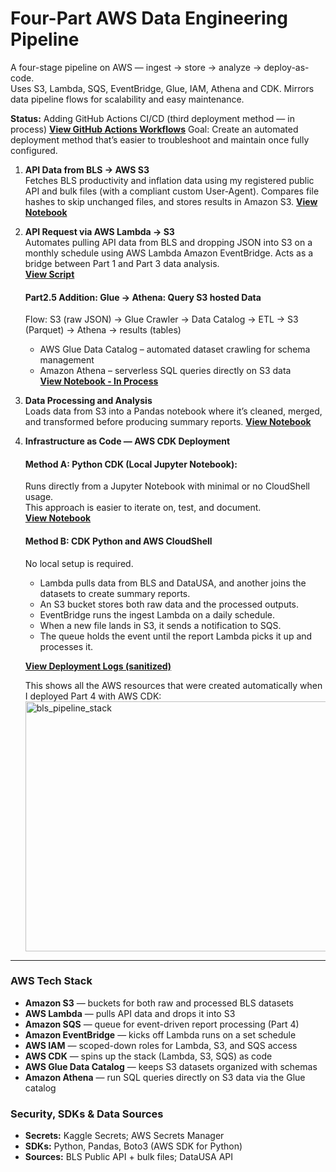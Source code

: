 # Four-Part AWS Data Engineering Pipeline
A four-stage pipeline on AWS — ingest → store → analyze → deploy-as-code.  
Uses S3, Lambda, SQS, EventBridge, Glue, IAM, Athena and CDK. 
Mirrors data pipeline flows for scalability and easy maintenance. 

**Status:** Adding GitHub Actions CI/CD (third deployment method — in process)
[**View GitHub Actions Workflows**](https://github.com/ScottySchmidt/AWS_DataEngineer_API/tree/main/.github/workflows)
Goal: Create an automated deployment method that’s easier to troubleshoot and maintain once fully configured.

1. **API Data from BLS → AWS S3**  
   Fetches BLS productivity and inflation data using my registered public API and bulk files (with a compliant custom User-Agent).
    Compares file hashes to skip unchanged files, and stores results in Amazon S3.
   **[View Notebook](https://github.com/ScottySchmidt/AWS_DataEngineer_API/blob/main/01-ingest-apis-to-s3.ipynb)**

3. **API Request via AWS Lambda → S3**  
   Automates pulling API data from BLS and dropping JSON into S3 on a monthly schedule using AWS Lambda Amazon EventBridge. Acts as a bridge between Part 1 and Part 3 data analysis.  
   **[View Script](https://github.com/ScottySchmidt/AWS_DataEngineer_API/blob/main/02-api-lambda-s3.py)**

   #### Part2.5 Addition: Glue → Athena: Query S3 hosted Data 
     Flow: S3 (raw JSON) → Glue Crawler → Data Catalog → ETL → S3 (Parquet) → Athena → results (tables)
    - AWS Glue Data Catalog – automated dataset crawling for schema management  
    - Amazon Athena – serverless SQL queries directly on S3 data  
    **[View Notebook - In Process](https://github.com/ScottySchmidt/AWS_DataEngineer_API/blob/main/02-glue-athena-extension.ipynb)**

4. **Data Processing and Analysis**  
   Loads data from S3 into a Pandas notebook where it’s cleaned, merged, and transformed before producing summary reports. 
   **[View Notebook](https://github.com/ScottySchmidt/AWS_DataEngineer_API/blob/main/03-data-analytics-reports.ipynb)**

5. **Infrastructure as Code — AWS CDK Deployment**
   #### Method A: Python CDK (Local Jupyter Notebook):
   Runs directly from a Jupyter Notebook with minimal or no CloudShell usage.  
   This approach is easier to iterate on, test, and document.  
   **[View Notebook](https://github.com/ScottySchmidt/AWS_DataEngineer_API/blob/main/04-cdk-iac-python-local.ipynb)**
   
   #### Method B: CDK Python and AWS CloudShell
   No local setup is required.  
   - Lambda pulls data from BLS and DataUSA, and another joins the datasets to create summary reports.  
   - An S3 bucket stores both raw data and the processed outputs.  
   - EventBridge runs the ingest Lambda on a daily schedule.  
   - When a new file lands in S3, it sends a notification to SQS.  
   - The queue holds the event until the report Lambda picks it up and processes it.  
   
   **[View Deployment Logs (sanitized)](https://github.com/ScottySchmidt/AWS_DataEngineer_API/tree/main/docs/part4)**
   
   This shows all the AWS resources that were created automatically when I deployed Part 4 with AWS CDK:  
   <img width="600" height="400" alt="bls_pipeline_stack" src="https://github.com/user-attachments/assets/0540c36d-3b47-42f5-98ea-a2a08e2436ed" />

---
### AWS Tech Stack  
- **Amazon S3** — buckets for both raw and processed BLS datasets  
- **AWS Lambda** — pulls API data and drops it into S3  
- **Amazon SQS** — queue for event-driven report processing (Part 4)  
- **Amazon EventBridge** — kicks off Lambda runs on a set schedule  
- **AWS IAM** — scoped-down roles for Lambda, S3, and SQS access  
- **AWS CDK** — spins up the stack (Lambda, S3, SQS) as code  
- **AWS Glue Data Catalog** — keeps S3 datasets organized with schemas  
- **Amazon Athena** — run SQL queries directly on S3 data via the Glue catalog  

### Security, SDKs & Data Sources
- **Secrets:** Kaggle Secrets; AWS Secrets Manager
- **SDKs:** Python, Pandas, Boto3 (AWS SDK for Python)
- **Sources:** BLS Public API + bulk files; DataUSA API
